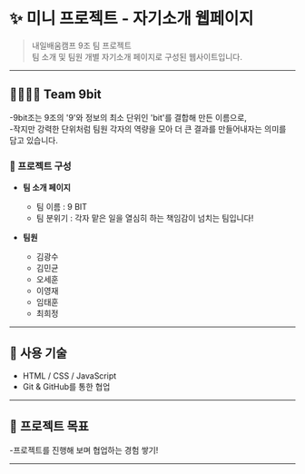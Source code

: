 # ✨ 미니 프로젝트 - 자기소개 웹페이지

> 내일배움캠프 9조 팀 프로젝트  
> 팀 소개 및 팀원 개별 자기소개 페이지로 구성된 웹사이트입니다.

---
## 👨‍👩‍👧‍👦 Team 9bit

-9bit조는 9조의 '9'와 정보의 최소 단위인 'bit'를 결합해 만든 이름으로,  
-작지만 강력한 단위처럼 팀원 각자의 역량을 모아 더 큰 결과를 만들어내자는 의미를 담고 있습니다.

### 🧩 프로젝트 구성
- **팀 소개 페이지**  
  - 팀 이름 : 9 BIT
  - 팀 분위기 : 각자 맡은 일을 열심히 하는 책임감이 넘치는 팀입니다!
    
- **팀원**  
  - 김광수
  - 김민균
  - 오세훈
  - 이영재
  - 임태훈
  - 최희정

---

## 🔗 사용 기술
- HTML / CSS / JavaScript  
- Git & GitHub를 통한 협업

---



## 🎯 프로젝트 목표
-프로젝트를 진행해 보며 협업하는 경험 쌓기!

---

